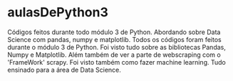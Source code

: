 # aulasDePython3
Códigos feitos durante todo módulo 3 de Python. Abordando sobre Data Science com pandas, numpy e matplotlib.
Todos os códigos foram feitos durante o módulo 3 de Python. Foi visto tudo sobre as bibliotecas Pandas, Numpy e Matplotlib. Além também de ver a parte de webscraping com 
o 'FrameWork' scrapy. Foi visto também como fazer machine learning. Tudo ensinado para a área de Data Science.
